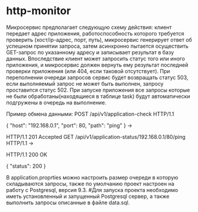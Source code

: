# http-monitor
Микросервис предполагает следующую схему действия: клиент передает адрес приложения, работоспособность которого требуется проверить (хост/ip-адрес, порт, путь), микросервис генерирует ответ об успешном принятии запроса, затем асинхронно пытается осуществить GET-запрос по указанному адресу и записывает результат в базу данных. Впоследствие клиент может запросить статус того или иного приложения, и микросервис должен вернуть ему результат последней проверки приложения (или 404, если таковой отсутствует). При переполнении очереди запросов сервис будет возвращать статус 503, если выполняемый запрос не может быть выполнен, запросу проставится статус 502. При запуске приложения все запросы которые не были обработаны(находящиеся в таблице task) будут автоматически подгружены в очередь на выполнение.

Пример обмена данными:
POST /api/v1/application-check HTTP/1.1

{
    "host": "192.168.0.1",
    "port": 80,
    "path": "ping"
}
->

HTTP/1.1 201 Accepted
GET /api/v1/application-status/192.168.0.1/80/ping HTTP/1.1
->

HTTP/1.1 200 OK

{
    "status": 200
}

В application.proprties можно настроить размер очереди в которую складываются запросы, также по умолчанию проект настроен на работу с Postgresql, версия 9.3.
#Для запуска проекта необходимо иметь установленный и запущенный Postgresql сервер, а также выполнить запросы описанные в файле data.sql.
